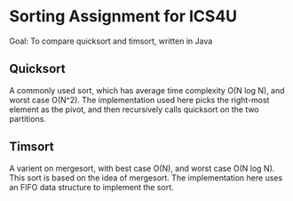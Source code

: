 # Sorting Assignment for ICS4U

Goal: To compare quicksort and timsort, written in Java

## Quicksort

A commonly used sort, which has average time complexity O(N log N), and worst case O(N^2). The implementation used here picks the right-most element as the pivot, and then recursively calls quicksort on the two partitions.

## Timsort

A varient on mergesort, with best case O(N), and worst case O(N log N). This sort is based on the idea of mergesort. The implementation here uses an FIFO data structure to implement the sort.
